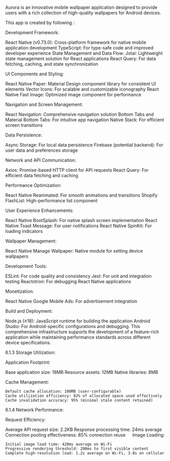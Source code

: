 Aurora is an innovative mobile wallpaper application designed to provide users with a rich collection of high-quality wallpapers for Android devices.

This app is created by following :

Development Framework:

React Native (v0.73.0): Cross-platform framework for native mobile application development
TypeScript: For type-safe code and improved developer experience
State Management and Data Flow:
Jotai: Lightweight state management solution for React applications
React Query: For data fetching, caching, and state synchronization

UI Components and Styling:

React Native Paper: Material Design component library for consistent UI elements
Vector Icons: For scalable and customizable iconography
React Native Fast Image: Optimized image component for performance


Navigation and Screen Management:

React Navigation: Comprehensive navigation solution
Bottom Tabs and Material Bottom Tabs: For intuitive app navigation
Native Stack: For efficient screen transitions


Data Persistence:

Async Storage: For local data persistence
Firebase (potential backend): For user data and preferences storage


Network and API Communication:

Axios: Promise-based HTTP client for API requests
React Query: For efficient data fetching and caching


Performance Optimization:

React Native Reanimated: For smooth animations and transitions
Shopify FlashList: High-performance list component

 
User Experience Enhancements:

React Native BootSplash: For native splash screen implementation
React Native Toast Message: For user notifications
React Native SpinKit: For loading indicators


Wallpaper Management:

React Native Manage Wallpaper: Native module for setting device wallpapers


Development Tools:

ESLint: For code quality and consistency
Jest: For unit and integration testing
Reactotron: For debugging React Native applications


Monetization:

React Native Google Mobile Ads: For advertisement integration


Build and Deployment:

Node.js (≥18): JavaScript runtime for building the application
Android Studio: For Android-specific configurations and debugging.
This comprehensive infrastructure supports the development of a feature-rich application while maintaining performance standards across different device specifications.


6.1.3 Storage Utilization:

Application Footprint:

Base application size: 18MB
Resource assets: 12MB
Native libraries: 8MB

Cache Management:

	Default cache allocation: 100MB (user-configurable)
	Cache utilization efficiency: 82% of allocated space used effectively
	Cache invalidation accuracy: 95% (minimal stale content retained)

6.1.4 Network Performance:

Request Efficiency:

   Average API request size: 2.2KB
	Response processing time: 24ms average
	Connection pooling effectiveness: 85% connection reuse
 
 Image Loading:

	Initial image load time: 420ms average on Wi-Fi
	Progressive rendering threshold: 200ms to first visible content
	Complete high-resolution load: 1.2s average on Wi-Fi, 3.8s on cellular



